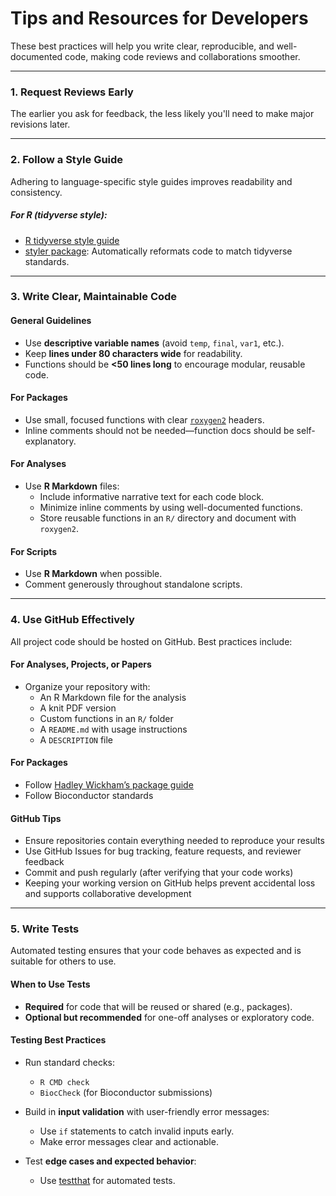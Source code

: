 # Tips and Resources for Developers

These best practices will help you write clear, reproducible, and 
well-documented code, making code reviews and collaborations smoother.

---

### 1. Request Reviews Early

The earlier you ask for feedback, the less likely you'll need to make major revisions later.

---

### 2. Follow a Style Guide

Adhering to language-specific style guides improves readability and consistency.

##### **For R (tidyverse style):** 
- [R tidyverse style guide](https://style.tidyverse.org/syntax.html)
- [styler package](https://styler.r-lib.org/): Automatically reformats code to 
match tidyverse standards.

---

### 3. Write Clear, Maintainable Code

#### General Guidelines

- Use **descriptive variable names** (avoid `temp`, `final`, `var1`, etc.).
- Keep **lines under 80 characters wide** for readability.
- Functions should be **<50 lines long** to encourage modular, reusable code.

#### For Packages

- Use small, focused functions with clear [`roxygen2`](https://roxygen2.r-lib.org/articles/roxygen2.html) headers.
- Inline comments should not be needed—function docs should be self-explanatory.

#### For Analyses

- Use **R Markdown** files:
    - Include informative narrative text for each code block.
    - Minimize inline comments by using well-documented functions.
    - Store reusable functions in an `R/` directory and document with `roxygen2`.

#### For Scripts

- Use **R Markdown** when possible.
- Comment generously throughout standalone scripts.

---

### 4. Use GitHub Effectively

All project code should be hosted on GitHub. Best practices include:

#### For Analyses, Projects, or Papers

- Organize your repository with:
    - An R Markdown file for the analysis
    - A knit PDF version
    - Custom functions in an `R/` folder
    - A `README.md` with usage instructions
    - A `DESCRIPTION` file

#### For Packages

- Follow [Hadley Wickham’s package guide](https://r-pkgs.org/)
- Follow Bioconductor standards

#### GitHub Tips

- Ensure repositories contain everything needed to reproduce your results
- Use GitHub Issues for bug tracking, feature requests, and reviewer feedback
- Commit and push regularly (after verifying that your code works)
- Keeping your working version on GitHub helps prevent accidental loss and 
supports collaborative development

---

### 5. Write Tests

Automated testing ensures that your code behaves as expected and is suitable for 
others to use.

#### When to Use Tests

- **Required** for code that will be reused or shared (e.g., packages).
- **Optional but recommended** for one-off analyses or exploratory code.

#### Testing Best Practices

- Run standard checks:
    - `R CMD check`
    - `BiocCheck` (for Bioconductor submissions)

- Build in **input validation** with user-friendly error messages:
    - Use `if` statements to catch invalid inputs early.
    - Make error messages clear and actionable.

- Test **edge cases and expected behavior**:
    - Use [testthat](https://r-pkgs.org/testing-basics.html) for automated tests.

